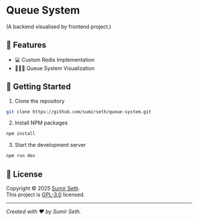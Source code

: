 # Queue System  
(A backend visualised by frontend project.)


## 🎉 Features  
- 💻 Custom Redis Implementation
- 🧑‍🤝‍🧑 Queue System Visualization


## 🚀 Getting Started

1. Clone the repository
```sh
git clone https://github.com/sumirseth/queue-system.git 
```
2. Install NPM packages
```sh
npm install
```
3. Start the development server
```sh
npm run dev
```

## 📝 License

Copyright © 2025 [Sumir Seth](https://github.com/sumirseth).<br />
This project is [GPL-3.0](https://github.com/sumirseth/queue-system/blob/master/LICENSE) licensed.

***
_Created with ❤️ by Sumir Seth._
